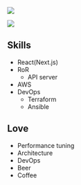 ![](https://badgen.net/badge/Sleep/failing/red)

<img src="https://github-readme-stats.vercel.app/api?username=HiroyukiYagihashi&show_icons=true&theme=tokyonight" >

## Skills
- React(Next.js)
- RoR
  - API server
- AWS
- DevOps
  - Terraform
  - Ansible

## Love
- Performance tuning
- Architecture
- DevOps
- Beer
- Coffee

